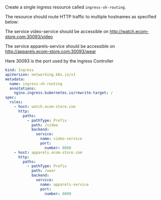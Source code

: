 Create a single ingress resource called `ingress-vh-routing`.

The resource should route HTTP traffic to multiple hostnames as specified below:

The service video-service should be accessible on http://watch.ecom-store.com:30093/video

The service apparels-service should be accessible on http://apparels.ecom-store.com:30093/wear

Here 30093 is the port used by the Ingress Controller

```yaml
kind: Ingress
apiVersion: networking.k8s.io/v1
metadata:
  name: ingress-vh-routing
  annotations:
    nginx.ingress.kubernetes.io/rewrite-target: /
spec:
  rules:
    - host: watch.ecom-store.com
      http:
        paths:
          - pathType: Prefix
            path: /video
            backend:
              service:
                name: video-service
                port:
                  number: 8080
    - host: apparels.ecom-store.com
      http:
        paths:
          - pathType: Prefix
            path: /wear
            backend:
              service:
                name: apparels-service
                port:
                  number: 8080
```
